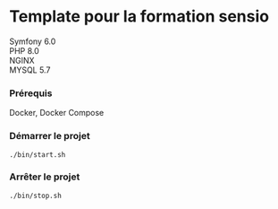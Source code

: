 # Template pour la formation sensio
Symfony 6.0  
PHP 8.0  
NGINX  
MYSQL 5.7

### Prérequis
Docker, Docker Compose

### Démarrer le projet
```shell
./bin/start.sh
```

### Arrêter le projet
```shell
./bin/stop.sh
```
